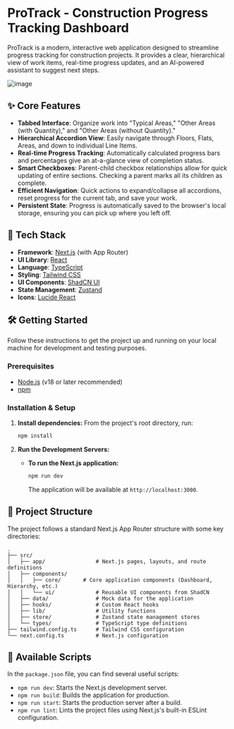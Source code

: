 # ProTrack - Construction Progress Tracking Dashboard

ProTrack is a modern, interactive web application designed to streamline progress tracking for construction projects. It provides a clear, hierarchical view of work items, real-time progress updates, and an AI-powered assistant to suggest next steps.

![image](https://github.com/user-attachments/assets/87e579c3-bab1-4d96-a9bc-75d97db14f9c)


## ✨ Core Features

-   **Tabbed Interface**: Organize work into "Typical Areas," "Other Areas (with Quantity)," and "Other Areas (without Quantity)."
-   **Hierarchical Accordion View**: Easily navigate through Floors, Flats, Areas, and down to individual Line Items.
-   **Real-time Progress Tracking**: Automatically calculated progress bars and percentages give an at-a-glance view of completion status.
-   **Smart Checkboxes**: Parent-child checkbox relationships allow for quick updating of entire sections. Checking a parent marks all its children as complete.
-   **Efficient Navigation**: Quick actions to expand/collapse all accordions, reset progress for the current tab, and save your work.
-   **Persistent State**: Progress is automatically saved to the browser's local storage, ensuring you can pick up where you left off.

## 🚀 Tech Stack

-   **Framework**: [Next.js](https://nextjs.org/) (with App Router)
-   **UI Library**: [React](https://react.dev/)
-   **Language**: [TypeScript](https://www.typescriptlang.org/)
-   **Styling**: [Tailwind CSS](https://tailwindcss.com/)
-   **UI Components**: [ShadCN UI](https://ui.shadcn.com/)
-   **State Management**: [Zustand](https://github.com/pmndrs/zustand)
-   **Icons**: [Lucide React](https://lucide.dev/)

## 🛠️ Getting Started

Follow these instructions to get the project up and running on your local machine for development and testing purposes.

### Prerequisites

-   [Node.js](https://nodejs.org/) (v18 or later recommended)
-   [npm](https://www.npmjs.com/)

### Installation & Setup

1.  **Install dependencies:**
    From the project's root directory, run:
    ```bash
    npm install
    ```


3.  **Run the Development Servers:**

    -   **To run the Next.js application:**
        ```bash
        npm run dev
        ```
        The application will be available at `http://localhost:3000`.


## 📂 Project Structure

The project follows a standard Next.js App Router structure with some key directories:

```
.
├── src/
│   ├── app/                # Next.js pages, layouts, and route definitions
│   ├── components/
│   │   ├── core/       # Core application components (Dashboard, Hierarchy, etc.)
│   │   └── ui/             # Reusable UI components from ShadCN
│   ├── data/               # Mock data for the application
│   ├── hooks/              # Custom React hooks
│   ├── lib/                # Utility functions
│   ├── store/              # Zustand state management stores
│   └── types/              # TypeScript type definitions
├── tailwind.config.ts      # Tailwind CSS configuration
└── next.config.ts          # Next.js configuration
```

## 📜 Available Scripts

In the `package.json` file, you can find several useful scripts:

-   `npm run dev`: Starts the Next.js development server.
-   `npm run build`: Builds the application for production.
-   `npm run start`: Starts the production server after a build.
-   `npm run lint`: Lints the project files using Next.js's built-in ESLint configuration.
